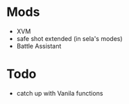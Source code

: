 # Mods
+ XVM
+ safe shot extended (in sela's modes)
+ Battle Assistant

# Todo
+ catch up with Vanila functions